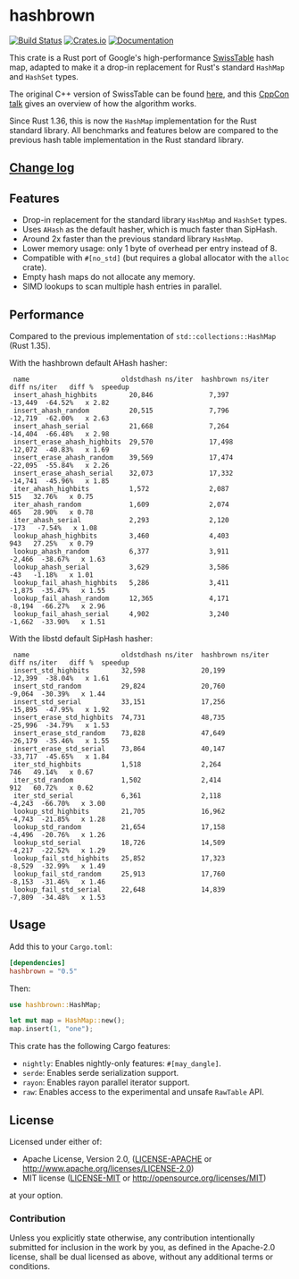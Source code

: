 hashbrown
=========

[![Build Status](https://travis-ci.com/rust-lang/hashbrown.svg?branch=master)](https://travis-ci.com/rust-lang/hashbrown)
[![Crates.io](https://img.shields.io/crates/v/hashbrown.svg)](https://crates.io/crates/hashbrown)
[![Documentation](https://docs.rs/hashbrown/badge.svg)](https://docs.rs/hashbrown)

This crate is a Rust port of Google's high-performance [SwissTable] hash
map, adapted to make it a drop-in replacement for Rust's standard `HashMap`
and `HashSet` types.

The original C++ version of SwissTable can be found [here], and this
[CppCon talk] gives an overview of how the algorithm works.

Since Rust 1.36, this is now the `HashMap` implementation for the Rust standard
library. All benchmarks and features below are compared to the previous hash
table implementation in the Rust standard library.

[SwissTable]: https://abseil.io/blog/20180927-swisstables
[here]: https://github.com/abseil/abseil-cpp/blob/master/absl/container/internal/raw_hash_set.h
[CppCon talk]: https://www.youtube.com/watch?v=ncHmEUmJZf4

## [Change log](CHANGELOG.md)

## Features

- Drop-in replacement for the standard library `HashMap` and `HashSet` types.
- Uses `AHash` as the default hasher, which is much faster than SipHash.
- Around 2x faster than the previous standard library `HashMap`.
- Lower memory usage: only 1 byte of overhead per entry instead of 8.
- Compatible with `#[no_std]` (but requires a global allocator with the `alloc` crate).
- Empty hash maps do not allocate any memory.
- SIMD lookups to scan multiple hash entries in parallel.

## Performance

Compared to the previous implementation of `std::collections::HashMap` (Rust 1.35).

With the hashbrown default AHash hasher:

```text
 name                       oldstdhash ns/iter  hashbrown ns/iter  diff ns/iter   diff %  speedup 
 insert_ahash_highbits        20,846              7,397                   -13,449  -64.52%   x 2.82 
 insert_ahash_random          20,515              7,796                   -12,719  -62.00%   x 2.63 
 insert_ahash_serial          21,668              7,264                   -14,404  -66.48%   x 2.98 
 insert_erase_ahash_highbits  29,570              17,498                  -12,072  -40.83%   x 1.69 
 insert_erase_ahash_random    39,569              17,474                  -22,095  -55.84%   x 2.26 
 insert_erase_ahash_serial    32,073              17,332                  -14,741  -45.96%   x 1.85 
 iter_ahash_highbits          1,572               2,087                       515   32.76%   x 0.75 
 iter_ahash_random            1,609               2,074                       465   28.90%   x 0.78 
 iter_ahash_serial            2,293               2,120                      -173   -7.54%   x 1.08 
 lookup_ahash_highbits        3,460               4,403                       943   27.25%   x 0.79 
 lookup_ahash_random          6,377               3,911                    -2,466  -38.67%   x 1.63 
 lookup_ahash_serial          3,629               3,586                       -43   -1.18%   x 1.01 
 lookup_fail_ahash_highbits   5,286               3,411                    -1,875  -35.47%   x 1.55 
 lookup_fail_ahash_random     12,365              4,171                    -8,194  -66.27%   x 2.96 
 lookup_fail_ahash_serial     4,902               3,240                    -1,662  -33.90%   x 1.51 
```

With the libstd default SipHash hasher:

```text
 name                       oldstdhash ns/iter  hashbrown ns/iter  diff ns/iter   diff %  speedup 
 insert_std_highbits        32,598              20,199                  -12,399  -38.04%   x 1.61 
 insert_std_random          29,824              20,760                   -9,064  -30.39%   x 1.44 
 insert_std_serial          33,151              17,256                  -15,895  -47.95%   x 1.92 
 insert_erase_std_highbits  74,731              48,735                  -25,996  -34.79%   x 1.53 
 insert_erase_std_random    73,828              47,649                  -26,179  -35.46%   x 1.55 
 insert_erase_std_serial    73,864              40,147                  -33,717  -45.65%   x 1.84 
 iter_std_highbits          1,518               2,264                       746   49.14%   x 0.67 
 iter_std_random            1,502               2,414                       912   60.72%   x 0.62 
 iter_std_serial            6,361               2,118                    -4,243  -66.70%   x 3.00 
 lookup_std_highbits        21,705              16,962                   -4,743  -21.85%   x 1.28 
 lookup_std_random          21,654              17,158                   -4,496  -20.76%   x 1.26 
 lookup_std_serial          18,726              14,509                   -4,217  -22.52%   x 1.29 
 lookup_fail_std_highbits   25,852              17,323                   -8,529  -32.99%   x 1.49 
 lookup_fail_std_random     25,913              17,760                   -8,153  -31.46%   x 1.46 
 lookup_fail_std_serial     22,648              14,839                   -7,809  -34.48%   x 1.53 
```

## Usage

Add this to your `Cargo.toml`:

```toml
[dependencies]
hashbrown = "0.5"
```

Then:

```rust
use hashbrown::HashMap;

let mut map = HashMap::new();
map.insert(1, "one");
```

This crate has the following Cargo features:

- `nightly`: Enables nightly-only features: `#[may_dangle]`.
- `serde`: Enables serde serialization support.
- `rayon`: Enables rayon parallel iterator support.
- `raw`: Enables access to the experimental and unsafe `RawTable` API.

## License

Licensed under either of:

 * Apache License, Version 2.0, ([LICENSE-APACHE](LICENSE-APACHE) or http://www.apache.org/licenses/LICENSE-2.0)
 * MIT license ([LICENSE-MIT](LICENSE-MIT) or http://opensource.org/licenses/MIT)

at your option.

### Contribution

Unless you explicitly state otherwise, any contribution intentionally submitted
for inclusion in the work by you, as defined in the Apache-2.0 license, shall be dual licensed as above, without any
additional terms or conditions.

